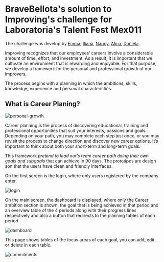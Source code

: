 # BraveBellota's solution to Improving's challenge for Laboratoria's Talent Fest Mex011

The challenge was develop by [Emma](https://github.com/emmaspace), [Iliana](https://github.com/Iliana00), [Nancy](https://github.com/nandiaz), [Alma](https://github.com/rossvel-hub), [Daniela](https://github.com/nidaela).



Improving recognizes that our employees’ careers involve a considerable amount of time, effort, and investment. As a result, it is important that we cultivate an environment that is rewarding and enjoyable. For that purpose, we develop a framework for the personal and professional growth of our improvers.  

The process begins with a planning in which the ambitions, skills, knowledge, experience and personal characteristics.

## What is Career Planing?


![personal-growth](https://user-images.githubusercontent.com/74528786/151039699-ab3318dd-4589-4544-96f4-0b26622dd9a9.jpg)


Career planning is the process of discovering educational, training and professional opportunities that suit your interests, passions and goals.
Depending on your path, you may complete each step just once, or you may revisit the process to change direction and discover new career options.
 It’s important to think about both your short-term and long-term goals.
 
This framework *pretend to lead our’s team career path doing their own goals and  subgoals* that can achieve in 90 days. The prototipes are design son that the users have clean and friendly interfaces. 

On the first screen is the login, where only users registered by the company enter.


![login](https://user-images.githubusercontent.com/74528786/151039152-2fcd946b-5755-4260-b6a6-00958639fe78.png)



On the main screen, the dashboard is displayed, where only the Career ambition section is shown, the goal that is being achieved in that period and an overview table of the 4 periods along with their progress lines respectively and also a button that redirects to the planning tables of each period.



![dashboard](https://user-images.githubusercontent.com/74528786/151040064-7b062fa3-a148-4d19-8d48-99cc933ebe90.png)



This page shows tables of the focus areas of each goal, you can add, edit or delete in each table.



![commitments](https://user-images.githubusercontent.com/74528786/151039225-3407a988-d4c0-4952-b06d-4c9e7dbd717d.png)
